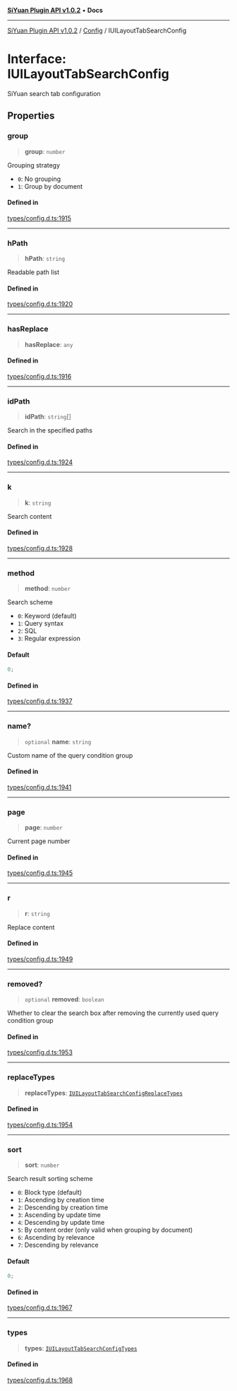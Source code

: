 [**SiYuan Plugin API v1.0.2**](../../../README.md) • **Docs**

---

[SiYuan Plugin API v1.0.2](../../../README.md) / [Config](../README.md) / IUILayoutTabSearchConfig

# Interface: IUILayoutTabSearchConfig

SiYuan search tab configuration

## Properties

### group

> **group**: `number`

Grouping strategy

- `0`: No grouping
- `1`: Group by document

#### Defined in

[types/config.d.ts:1915](https://github.com/siyuan-note/petal/tree/main/types/config.d.ts#L1915)

---

### hPath

> **hPath**: `string`

Readable path list

#### Defined in

[types/config.d.ts:1920](https://github.com/siyuan-note/petal/tree/main/types/config.d.ts#L1920)

---

### hasReplace

> **hasReplace**: `any`

#### Defined in

[types/config.d.ts:1916](https://github.com/siyuan-note/petal/tree/main/types/config.d.ts#L1916)

---

### idPath

> **idPath**: `string`[]

Search in the specified paths

#### Defined in

[types/config.d.ts:1924](https://github.com/siyuan-note/petal/tree/main/types/config.d.ts#L1924)

---

### k

> **k**: `string`

Search content

#### Defined in

[types/config.d.ts:1928](https://github.com/siyuan-note/petal/tree/main/types/config.d.ts#L1928)

---

### method

> **method**: `number`

Search scheme

- `0`: Keyword (default)
- `1`: Query syntax
- `2`: SQL
- `3`: Regular expression

#### Default

```ts
0;
```

#### Defined in

[types/config.d.ts:1937](https://github.com/siyuan-note/petal/tree/main/types/config.d.ts#L1937)

---

### name?

> `optional` **name**: `string`

Custom name of the query condition group

#### Defined in

[types/config.d.ts:1941](https://github.com/siyuan-note/petal/tree/main/types/config.d.ts#L1941)

---

### page

> **page**: `number`

Current page number

#### Defined in

[types/config.d.ts:1945](https://github.com/siyuan-note/petal/tree/main/types/config.d.ts#L1945)

---

### r

> **r**: `string`

Replace content

#### Defined in

[types/config.d.ts:1949](https://github.com/siyuan-note/petal/tree/main/types/config.d.ts#L1949)

---

### removed?

> `optional` **removed**: `boolean`

Whether to clear the search box after removing the currently used query condition group

#### Defined in

[types/config.d.ts:1953](https://github.com/siyuan-note/petal/tree/main/types/config.d.ts#L1953)

---

### replaceTypes

> **replaceTypes**: [`IUILayoutTabSearchConfigReplaceTypes`](IUILayoutTabSearchConfigReplaceTypes.md)

#### Defined in

[types/config.d.ts:1954](https://github.com/siyuan-note/petal/tree/main/types/config.d.ts#L1954)

---

### sort

> **sort**: `number`

Search result sorting scheme

- `0`: Block type (default)
- `1`: Ascending by creation time
- `2`: Descending by creation time
- `3`: Ascending by update time
- `4`: Descending by update time
- `5`: By content order (only valid when grouping by document)
- `6`: Ascending by relevance
- `7`: Descending by relevance

#### Default

```ts
0;
```

#### Defined in

[types/config.d.ts:1967](https://github.com/siyuan-note/petal/tree/main/types/config.d.ts#L1967)

---

### types

> **types**: [`IUILayoutTabSearchConfigTypes`](IUILayoutTabSearchConfigTypes.md)

#### Defined in

[types/config.d.ts:1968](https://github.com/siyuan-note/petal/tree/main/types/config.d.ts#L1968)

